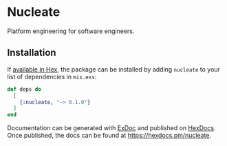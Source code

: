 # Nucleate

Platform engineering for software engineers.

## Installation

If [available in Hex](https://hex.pm/docs/publish), the package can be installed
by adding `nucleate` to your list of dependencies in `mix.exs`:

```elixir
def deps do
  [
    {:nucleate, "~> 0.1.0"}
  ]
end
```

Documentation can be generated with [ExDoc](https://github.com/elixir-lang/ex_doc)
and published on [HexDocs](https://hexdocs.pm). Once published, the docs can
be found at <https://hexdocs.pm/nucleate>.

